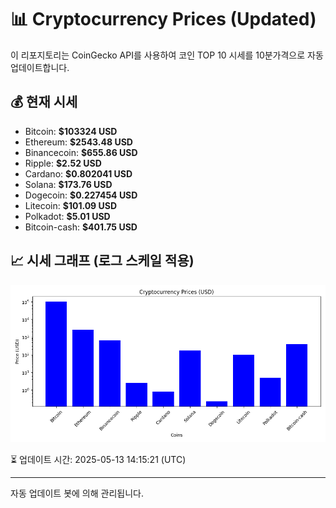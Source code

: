 
# 📊 Cryptocurrency Prices (Updated)

이 리포지토리는 CoinGecko API를 사용하여 코인 TOP 10 시세를 10분가격으로 자동 업데이트합니다.

## 💰 현재 시세
- Bitcoin: **$103324 USD**
- Ethereum: **$2543.48 USD**
- Binancecoin: **$655.86 USD**
- Ripple: **$2.52 USD**
- Cardano: **$0.802041 USD**
- Solana: **$173.76 USD**
- Dogecoin: **$0.227454 USD**
- Litecoin: **$101.09 USD**
- Polkadot: **$5.01 USD**
- Bitcoin-cash: **$401.75 USD**

## 📈 시세 그래프 (로그 스케일 적용)
![Crypto Prices](crypto_prices.png)

⏳ 업데이트 시간: 2025-05-13 14:15:21 (UTC)

---
자동 업데이트 봇에 의해 관리됩니다.
